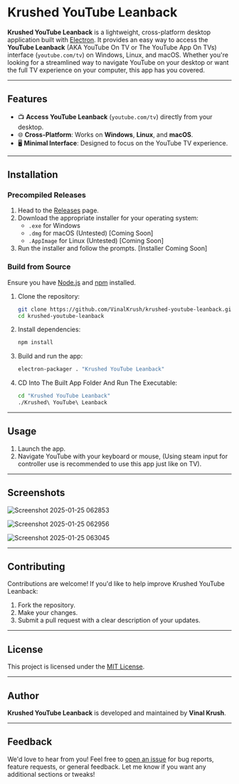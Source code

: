 # Krushed YouTube Leanback

**Krushed YouTube Leanback** is a lightweight, cross-platform desktop application built with [Electron](https://www.electronjs.org/). It provides an easy way to access the **YouTube Leanback** (AKA YouTube On TV or The YouTube App On TVs) interface (`youtube.com/tv`) on Windows, Linux, and macOS. Whether you're looking for a streamlined way to navigate YouTube on your desktop or want the full TV experience on your computer, this app has you covered.

---

## Features

- 📺 **Access YouTube Leanback** (`youtube.com/tv`) directly from your desktop.
- 🌐 **Cross-Platform**: Works on **Windows**, **Linux**, and **macOS**.
- 🖥️ **Minimal Interface**: Designed to focus on the YouTube TV experience.

---

## Installation

### Precompiled Releases

1. Head to the [Releases](https://github.com/VinalKrush/krushed-youtube-leanback/releases) page.
2. Download the appropriate installer for your operating system:
   - `.exe` for Windows
   - `.dmg` for macOS (Untested) [Coming Soon]
   - `.AppImage` for Linux (Untested) [Coming Soon]
3. Run the installer and follow the prompts. [Installer Coming Soon]

### Build from Source

Ensure you have [Node.js](https://nodejs.org/) and [npm](https://www.npmjs.com/) installed.

1. Clone the repository:
   ```bash
   git clone https://github.com/VinalKrush/krushed-youtube-leanback.git
   cd krushed-youtube-leanback
   ```
2. Install dependencies:
   ```bash
   npm install
   ```
3. Build and run the app:
   ```bash
   electron-packager . "Krushed YouTube Leanback"
   ```
4. CD Into The Built App Folder And Run The Executable:
   ```bash
   cd "Krushed YouTube Leanback"
   ./Krushed\ YouTube\ Leanback
   ```

---

## Usage

1. Launch the app.
2. Navigate YouTube with your keyboard or mouse, (Using steam input for controller use is recommended to use this app just like on TV).

---

## Screenshots
![Screenshot 2025-01-25 062853](https://github.com/user-attachments/assets/de7c4746-bcb5-466c-b22d-bb018350eaf8)

![Screenshot 2025-01-25 062956](https://github.com/user-attachments/assets/4d3e3862-55b8-4cd0-a8c0-8e18afb38be4)

![Screenshot 2025-01-25 063045](https://github.com/user-attachments/assets/d26bdb7f-6ce7-4bd5-8a30-6181c14332fe)



---

## Contributing

Contributions are welcome! If you'd like to help improve Krushed YouTube Leanback:

1. Fork the repository.
2. Make your changes.
3. Submit a pull request with a clear description of your updates.

---

## License

This project is licensed under the [MIT License](LICENSE).

---

## Author

**Krushed YouTube Leanback** is developed and maintained by **Vinal Krush**.

---

## Feedback

We'd love to hear from you! Feel free to [open an issue](https://github.com/VinalKrush/krushed-youtube-leanback/issues) for bug reports, feature requests, or general feedback.
Let me know if you want any additional sections or tweaks!
